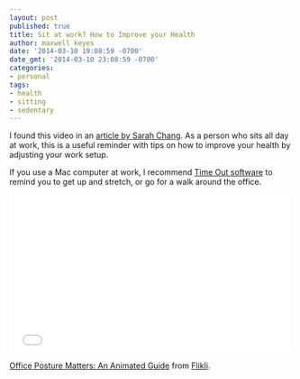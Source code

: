 ```yaml
---
layout: post
published: true
title: Sit at work? How to Improve your Health
author: maxwell keyes
date: '2014-03-10 19:08:59 -0700'
date_gmt: '2014-03-10 23:08:59 -0700'
categories:
- personal
tags:
- health
- sitting
- sedentary
---
```


I found this video in an
[article by Sarah Chang](http://www.themuse.com/advice/the-easy-way-to-boost-your-health-even-when-youre-sitting-all-day).
As a person who sits all day at work, this is a useful reminder with tips on how to improve your health by adjusting
your work setup.

If you use a Mac computer at work, I recommend [Time Out software](http://www.dejal.com/timeout/) to remind you to get
up and stretch, or go for a walk around the office.

<iframe src="//player.vimeo.com/video/71441709" height="281" width="500" allowfullscreen="" frameborder="0"></iframe>

[Office Posture Matters: An Animated Guide](http://vimeo.com/71441709) from [Flikli](http://vimeo.com/flikli).
